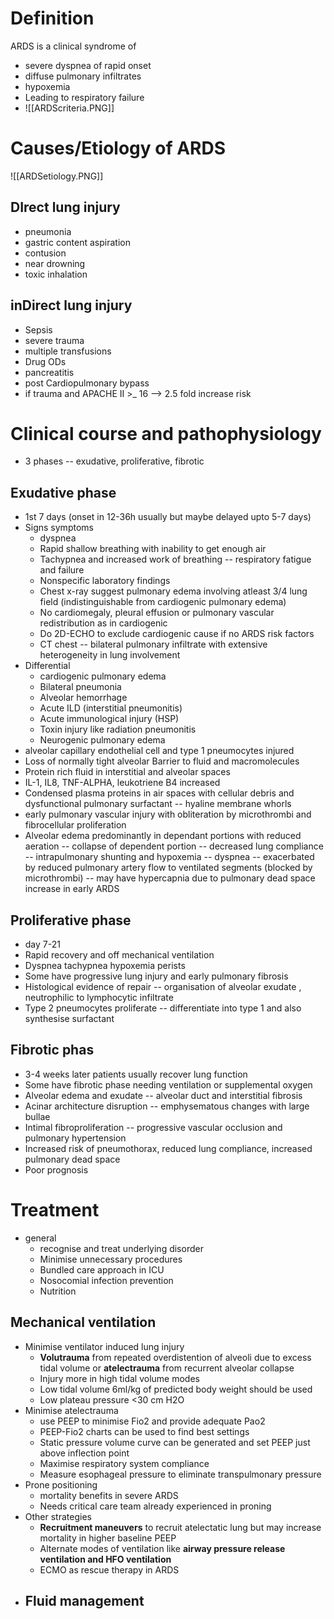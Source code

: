 # Definition 
ARDS is a clinical syndrome of 
* severe dyspnea of rapid onset
* diffuse pulmonary infiltrates
* hypoxemia
* Leading to respiratory failure
* ![[ARDScriteria.PNG]]

# Causes/Etiology of ARDS
![[ARDSetiology.PNG]]
## DIrect lung injury
* pneumonia
* gastric content aspiration
* contusion
* near drowning
* toxic inhalation

## inDirect lung injury
* Sepsis
* severe trauma 
* multiple transfusions
* Drug ODs
* pancreatitis
* post Cardiopulmonary bypass
* if trauma and APACHE II >_ 16 --> 2.5 fold increase risk
# Clinical course and pathophysiology
- 3 phases -- exudative, proliferative, fibrotic 
## Exudative phase 
- 1st 7 days (onset in 12-36h usually but maybe delayed upto 5-7 days)
- Signs symptoms
    - dyspnea
    - Rapid shallow breathing with inability to get enough air 
    - Tachypnea and increased work of breathing -- respiratory fatigue and failure
    - Nonspecific laboratory findings
    - Chest x-ray suggest pulmonary edema involving atleast 3/4 lung field (indistinguishable from cardiogenic pulmonary edema)
    - No cardiomegaly, pleural effusion or pulmonary vascular redistribution as in cardiogenic
    - Do 2D-ECHO to exclude cardiogenic cause if no ARDS risk factors
    - CT chest -- bilateral pulmonary infiltrate with extensive heterogeneity in lung involvement
- Differential
    - cardiogenic pulmonary edema
    - Bilateral pneumonia
    - Alveolar hemorrhage
    - Acute ILD (interstitial pneumonitis)
    - Acute immunological injury (HSP)
    - Toxin injury like radiation pneumonitis
    - Neurogenic pulmonary edema
- alveolar capillary endothelial cell and type 1 pneumocytes injured
- Loss of normally tight alveolar Barrier to fluid and macromolecules
- Protein rich fluid in interstitial and alveolar spaces 
- IL-1, IL8, TNF-ALPHA, leukotriene B4 increased 
- Condensed plasma proteins in air spaces with cellular debris and dysfunctional pulmonary surfactant -- hyaline membrane whorls 
- early pulmonary vascular injury with obliteration by microthrombi and fibrocellular proliferation
- Alveolar edema predominantly in dependant portions with reduced aeration -- collapse of dependent portion -- decreased lung compliance -- intrapulmonary shunting and hypoxemia -- dyspnea -- exacerbated by reduced pulmonary artery flow to ventilated segments (blocked by microthrombi) -- may have hypercapnia due to pulmonary dead space increase in early ARDS 
## Proliferative phase 
- day 7-21 
- Rapid recovery and off mechanical ventilation 
- Dyspnea tachypnea hypoxemia perists 
- Some have progressive lung injury and early pulmonary fibrosis
- Histological evidence of repair -- organisation of alveolar exudate , neutrophilic to lymphocytic infiltrate
- Type 2 pneumocytes proliferate -- differentiate into type 1 and also synthesise surfactant
## Fibrotic phas
- 3-4 weeks later patients usually recover lung function
- Some have fibrotic phase needing ventilation or supplemental oxygen 
- Alveolar edema and exudate -- alveolar duct and interstitial fibrosis
- Acinar architecture disruption -- emphysematous changes with large bullae 
- Intimal fibroproliferation -- progressive vascular occlusion and pulmonary hypertension
- Increased risk of pneumothorax, reduced lung compliance, increased pulmonary dead space 
- Poor prognosis
# Treatment
- general
    - recognise and treat underlying disorder
    - Minimise unnecessary procedures
    - Bundled care approach in ICU 
    - Nosocomial infection prevention
    - Nutrition
## Mechanical ventilation
- Minimise ventilator induced lung injury
    - **Volutrauma** from repeated overdistention of alveoli due to excess tidal volume or **atelectrauma** from recurrent alveolar collapse
    - Injury more in high tidal volume modes 
    - Low tidal volume 6ml/kg of predicted body weight should be used  
    - Low plateau pressure <30 cm H2O 
- Minimise atelectrauma
    - use PEEP to minimise Fio2 and provide adequate Pao2 
    - PEEP-Fio2 charts can be used to find best settings
    - Static pressure volume curve can be generated and set PEEP just above inflection point 
    - Maximise respiratory system compliance
    - Measure esophageal pressure to eliminate transpulmonary pressure
- Prone positioning
    - mortality benefits in severe ARDS 
    - Needs critical care team already experienced in proning 
- Other strategies
    - **Recruitment maneuvers** to recruit atelectatic lung but may increase mortality in higher baseline PEEP
    - Alternate modes of ventilation like **airway pressure release ventilation and HFO ventilation** 
    - ECMO as  rescue therapy in ARDS
- Fluid management
     - 

